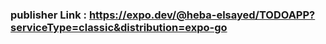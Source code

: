 ### publisher Link : https://expo.dev/@heba-elsayed/TODOAPP?serviceType=classic&distribution=expo-go
